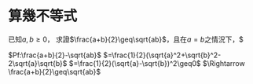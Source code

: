 # 算幾不等式

已知$a,b \geq0$， 求證$\frac{a+b}{2}\geq\sqrt{ab}$，且在$a=b$之情況下，$

$Pf:\frac{a+b}{2}-\sqrt{ab}$
$=\frac{1}{2}(\sqrt{a}^2+\sqrt{b}^2-2\sqrt{a}\sqrt{b}$
$=\frac{1}{2}(\sqrt{a}-\sqrt{b})^2\geq0$
$\Rightarrow \frac{a+b}{2}\geq\sqrt{ab}$
